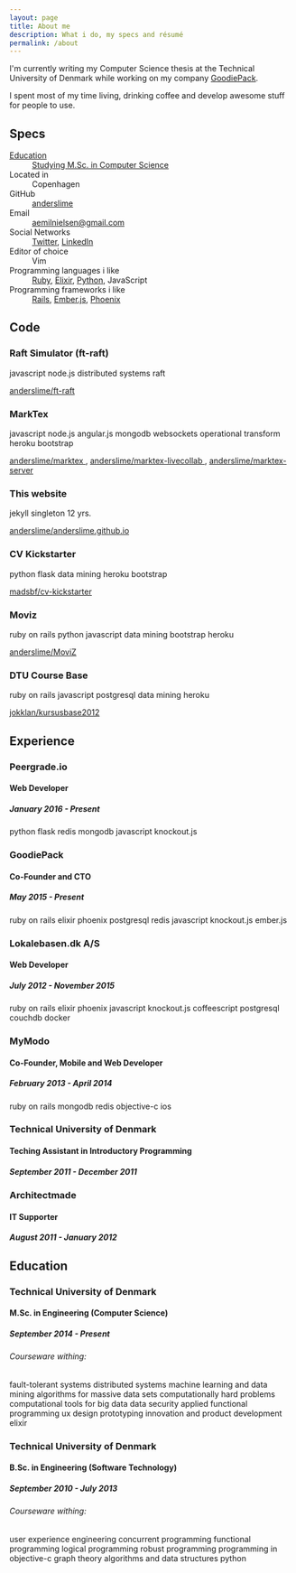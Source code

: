 ```yaml
---
layout: page
title: About me
description: What i do, my specs and résumé
permalink: /about
---
```


I'm currently writing my Computer Science thesis at the Technical University of Denmark while working on my company <a href="https://goodiepack.com" target="_blank">GoodiePack</a>.

I spent most of my time living, drinking coffee and develop awesome stuff for people to use.

<h2 class="about-header">Specs</h2>

<dl class="about-spec-list">
  <div class="about-spec">
    <dt><a class="text-color" href="#education"><i class="fa fa-graduation-cap"></i> Education</a></dt>
    <dd><a class="text-color about-spec-ed" href="#education">Studying M.Sc. in Computer Science</a></dd>
  </div>
  <div class="about-spec">
    <dt><i class="fa fa-location-arrow"></i> Located in</dt>
    <dd>Copenhagen</dd>
  </div>
  <div class="about-spec">
    <dt class="github"><i class="fa fa-github"></i> GitHub</dt>
    <dd><a href="https://github.com/anderslime" target="_blank">anderslime</a></dd>
  </div>
  <div class="about-spec">
    <dt><i class="fa fa-envelope"></i> Email</dt>
    <dd><a href="mailto:aemilnielsen@gmail.com">aemilnielsen@gmail.com</a></dd>
  </div>
  <div class="about-spec">
    <dt><i class="fa fa-share-alt"></i> Social Networks</dt>
    <dd>
      <a class="twitter" href="https://twitter.com/anderslimes" target="_blank">Twitter</a>,
      <a class="linkedin" href="https://dk.linkedin.com/in/andersemilnielsen" target="_blank">LinkedIn</a>
    </dd>
  </div>
  <div class="about-spec">
    <dt><i class="fa fa-terminal"></i> Editor of choice</dt>
    <dd class="vim">Vim</dd>
  </div>
  <div class="about-spec">
    <dt><i class="fa fa-code"></i> Programming languages i like</dt>
    <dd>
      <a href="https://www.ruby-lang.org" target="_blank" class="ruby">Ruby</a>,
      <a href="http://elixir-lang.org" target="_blank" class="elixir">Elixir</a>,
      <a href="https://www.python.org" target="_blank" class="python">Python</a>,
      <span class="javascript-brand">JavaScript</span>
    </dd>
  </div>
  <div class="about-spec">
    <dt><i class="fa fa-magic"></i> Programming frameworks i like</dt>
    <dd>
      <a href="http://rubyonrails.org/" target="_blank" class="ruby">Rails</a>,
      <a href="http://emberjs.com/" target="_blank" class="emberjs">Ember.js</a>,
      <a href="http://www.phoenixframework.org/" target="_blank" class="phoenix">Phoenix</a>
    </dd>
  </div>
</dl>

<h2 class="about-header">Code</h2>

<div class="about-code-projects">
  <div class="about-code-project">
    <div class="about-code-project-info">
      <h3 class="about-code-project-titel">Raft Simulator (ft-raft)</h3>
      <div class="about-tags">
        <span class="label label-javascript">javascript</span>
        <span class="label label-javascript">node.js</span>
        <span class="label label-default">distributed systems</span>
        <span class="label label-default">raft</span>
      </div>
      <p class="about-code-project-description"></p>
      <a href="https://github.com/anderslime/ft-raft" target="_blank">
        <i class="fa fa-github text-color"></i>
        anderslime/ft-raft
      </a>
    </div>
  </div>
  <div class="about-code-project">
    <div class="about-code-project-info">
      <h3 class="about-code-project-titel">MarkTex</h3>
      <div class="about-tags">
        <span class="label label-javascript">javascript</span>
        <span class="label label-javascript">node.js</span>
        <span class="label label-javascript">angular.js</span>
        <span class="label label-mongo">mongodb</span>
        <span class="label label-default">websockets</span>
        <span class="label label-default">operational transform</span>
        <span class="label label-heroku">heroku</span>
        <span class="label label-bootstrap">bootstrap</span>
      </div>
      <p class="about-code-project-description"></p>
      <a href="https://github.com/anderslime/marktex" target="_blank">
        <i class="fa fa-github text-color"></i>
        anderslime/marktex
      </a>,
      <a href="https://github.com/anderslime/marktex-livecollab" target="_blank">
        <i class="fa fa-github text-color"></i>
        anderslime/marktex-livecollab
      </a>,
      <a href="https://github.com/anderslime/marktex-server" target="_blank">
        <i class="fa fa-github text-color"></i>
        anderslime/marktex-server
      </a>
    </div>
  </div>
  <div class="about-code-project">
    <div class="about-code-project-info">
      <h3 class="about-code-project-titel">This website</h3>
      <div class="about-tags">
        <span class="label label-ruby">jekyll</span>
        <span class="label label-default">singleton 12 yrs.</span>
      </div>
      <p class="about-code-project-description"></p>
      <a href="https://github.com/anderslime/anderslime.github.io" target="_blank">
        <i class="fa fa-github text-color"></i>
        anderslime/anderslime.github.io
      </a>
    </div>
  </div>
  <div class="about-code-project">
    <div class="about-code-project-info">
      <h3 class="about-code-project-titel">CV Kickstarter</h3>
      <div class="about-tags">
        <span class="label label-python">python</span>
        <span class="label label-python">flask</span>
        <span class="label label-default">data mining</span>
        <span class="label label-heroku">heroku</span>
        <span class="label label-bootstrap">bootstrap</span>
      </div>
      <p class="about-code-project-description"></p>
      <a href="https://github.com/madsbf/cv-kickstarter" target="_blank">
        <i class="fa fa-github text-color"></i>
        madsbf/cv-kickstarter
      </a>
    </div>
  </div>
  <div class="about-code-project">
    <div class="about-code-project-info">
      <h3 class="about-code-project-titel">Moviz</h3>
      <div class="about-tags">
        <span class="label label-ruby">ruby on rails</span>
        <span class="label label-python">python</span>
        <span class="label label-javascript">javascript</span>
        <span class="label label-default">data mining</span>
        <span class="label label-bootstrap">bootstrap</span>
        <span class="label label-heroku">heroku</span>
      </div>
      <p class="about-code-project-description"></p>
      <a href="https://github.com/anderslime/MoviZ" target="_blank">
        <i class="fa fa-github text-color"></i>
        anderslime/MoviZ
      </a>
    </div>
  </div>
  <div class="about-code-project">
    <div class="about-code-project-info">
      <h3 class="about-code-project-titel">DTU Course Base</h3>
      <div class="about-tags">
        <span class="label label-ruby">ruby on rails</span>
        <span class="label label-javascript">javascript</span>
        <span class="label label-postgresql">postgresql</span>
        <span class="label label-default">data mining</span>
        <span class="label label-heroku">heroku</span>
      </div>
      <p class="about-code-project-description"></p>
      <a href="https://github.com/jokklan/kursusbase2012" target="_blank">
        <i class="fa fa-github text-color"></i>
        jokklan/kursusbase2012
      </a>
    </div>
  </div>

</div>
<h2 class="about-header">Experience</h2>
<div class="about-resume-stuff">
  <div class="about-resume-point">
    <h3>Peergrade.io</h3>
    <h4>Web Developer</h4>
    <h5>January 2016 - Present</h5>
    <div class="about-tags">
      <span class="label label-python">python</span>
      <span class="label label-python">flask</span>
      <span class="label label-redis">redis</span>
      <span class="label label-mongo">mongodb</span>
      <span class="label label-javascript">javascript</span>
      <span class="label label-javascript">knockout.js</span>
    </div>
  </div>

  <div class="about-resume-point">
    <h3>GoodiePack</h3>
    <h4>Co-Founder and CTO</h4>
    <h5>May 2015 - Present</h5>
    <div class="about-tags">
      <span class="label label-ruby">ruby on rails</span>
      <span class="label label-elixir">elixir</span>
      <span class="label label-phoenix">phoenix</span>
      <span class="label label-postgresql">postgresql</span>
      <span class="label label-redis">redis</span>
      <span class="label label-javascript">javascript</span>
      <span class="label label-javascript">knockout.js</span>
      <span class="label label-ember">ember.js</span>
    </div>
  </div>


  <div class="about-resume-point">
    <h3>Lokalebasen.dk A/S</h3>
    <h4>Web Developer</h4>
    <h5>July 2012 - November 2015</h5>
    <div class="about-tags">
      <span class="label label-ruby">ruby on rails</span>
      <span class="label label-elixir">elixir</span>
      <span class="label label-phoenix">phoenix</span>
      <span class="label label-javascript">javascript</span>
      <span class="label label-javascript">knockout.js</span>
      <span class="label label-javascript">coffeescript</span>
      <span class="label label-postgresql">postgresql</span>
      <span class="label label-couchdb">couchdb</span>
      <span class="label label-docker">docker</span>
    </div>
  </div>

  <div class="about-resume-point">
    <h3>MyModo</h3>
    <h4>Co-Founder, Mobile and Web Developer</h4>
    <h5>February 2013 - April 2014</h5>
    <div class="about-tags">
      <span class="label label-ruby">ruby on rails</span>
      <span class="label label-mongo">mongodb</span>
      <span class="label label-redis">redis</span>
      <span class="label label-objectivec">objective-c</span>
      <span class="label label-ios">ios</span>
    </div>
  </div>

  <div class="about-resume-point">
    <h3>Technical University of Denmark</h3>
    <h4>Teching Assistant in Introductory Programming</h4>
    <h5>September 2011 - December 2011</h5>
  </div>

  <div class="about-resume-point">
    <h3>Architectmade</h3>
    <h4>IT Supporter</h4>
    <h5>August 2011 - January 2012</h5>
  </div>
</div>

<h2 id="education" class="about-header">Education</h2>

<div class="about-resume-stuff">
  <div class="about-resume-point">
    <h3>Technical University of Denmark</h3>
    <h4>M.Sc. in Engineering (Computer Science)</h4>
    <h5>September 2014 - Present</h5>
    <h6 class="about-courseware-header">Courseware withing:</h6>
    <div class="about-tags">
      <span class="label label-default">fault-tolerant systems</span>
      <span class="label label-default">distributed systems</span>
      <span class="label label-default">machine learning and data mining</span>
      <span class="label label-default">algorithms for massive data sets</span>
      <span class="label label-default">computationally hard problems</span>
      <span class="label label-default">computational tools for big data</span>
      <span class="label label-default">data security</span>
      <span class="label label-default">applied functional programming</span>
      <span class="label label-default">ux design prototyping</span>
      <span class="label label-default">innovation and product development</span>
      <span class="label label-default">elixir</span>
    </div>
  </div>
  <div class="about-resume-point">
    <h3>Technical University of Denmark</h3>
    <h4>B.Sc. in Engineering (Software Technology)</h4>
    <h5>September 2010 - July 2013</h5>
    <h6 class="about-courseware-header">Courseware withing:</h6>
    <div class="about-tags">
      <span class="label label-default">user experience engineering</span>
      <span class="label label-default">concurrent programming</span>
      <span class="label label-default">functional programming</span>
      <span class="label label-default">logical programming</span>
      <span class="label label-default">robust programming</span>
      <span class="label label-default">programming in objective-c</span>
      <span class="label label-default">graph theory</span>
      <span class="label label-default">algorithms and data structures</span>
      <span class="label label-default">python</span>
    </div>
  </div>
</div>
